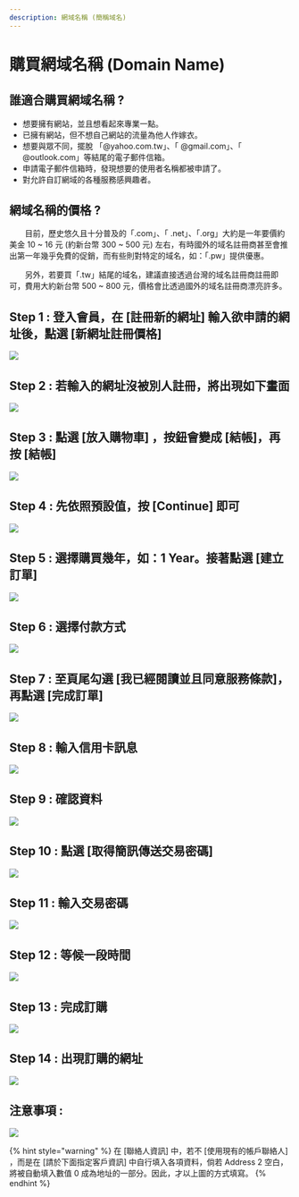 ```yaml
---
description: 網域名稱 (簡稱域名)
---
```


# 購買網域名稱 \(Domain Name\)

## 誰適合購買網域名稱 ?

* 想要擁有網站，並且想看起來專業一點。
* 已擁有網站，但不想自己網站的流量為他人作嫁衣。
* 想要與眾不同，擺脫 「@yahoo.com.tw」、「 @gmail.com」、「 @outlook.com」等結尾的電子郵件信箱。
* 申請電子郵件信箱時，發現想要的使用者名稱都被申請了。
* 對允許自訂網域的各種服務感興趣者。

## 網域名稱的價格 ?

　　目前，歷史悠久且十分普及的「.com」、「 .net」、「.org」大約是一年要價約美金 10 ~ 16 元 \(約新台幣 300 ~ 500 元\) 左右，有時國外的域名註冊商甚至會推出第一年幾乎免費的促銷，而有些則對特定的域名，如：「.pw」提供優惠。

　　另外，若要買「.tw」結尾的域名，建議直接透過台灣的域名註冊商註冊即可，費用大約新台幣 500 ~ 800 元，價格會比透過國外的域名註冊商漂亮許多。

## Step 1 : 登入會員，在 \[註冊新的網址\] 輸入欲申請的網址後，點選 \[新網址註冊價格\]

![](.gitbook/assets/dn001.png)

## Step 2 : 若輸入的網址沒被別人註冊，將出現如下畫面

![](.gitbook/assets/dn002.png)

## Step 3 : 點選 \[放入購物車\] ，按鈕會變成 \[結帳\]，再按 \[結帳\]

![](.gitbook/assets/dn003.png)

## Step 4 : 先依照預設值，按 \[Continue\] 即可

![](.gitbook/assets/dn004.png)

## Step 5 : 選擇購買幾年，如：1 Year。接著點選 \[建立訂單\]

![](.gitbook/assets/dn005.png)

## Step 6 : 選擇付款方式

![](.gitbook/assets/dn006.png)

## Step 7 : 至頁尾勾選 \[我已經閱讀並且同意服務條款\]，再點選 \[完成訂單\]

![](.gitbook/assets/dn007.png)

## Step 8 : 輸入信用卡訊息

![](.gitbook/assets/dn008.png)

## Step 9 : 確認資料

![](.gitbook/assets/dn009.png)

## Step 10 : 點選 \[取得簡訊傳送交易密碼\]

![](.gitbook/assets/dn010.png)

## Step 11 : 輸入交易密碼

![](.gitbook/assets/dn011.png)

## Step 12 : 等候一段時間

![](.gitbook/assets/dn012.png)

## Step 13 : 完成訂購

![](.gitbook/assets/dn013.png)

## Step 14 : 出現訂購的網址

![](.gitbook/assets/dn014.png)

## 注意事項 :

![](.gitbook/assets/dn015.png)

{% hint style="warning" %}
在 \[聯絡人資訊\] 中，若不 \[使用現有的帳戶聯絡人\] ，而是在 \[請於下面指定客戶資訊\] 中自行填入各項資料，倘若 Address 2 空白，將被自動填入數值 0 成為地址的一部分。因此，才以上圖的方式填寫。
{% endhint %}

